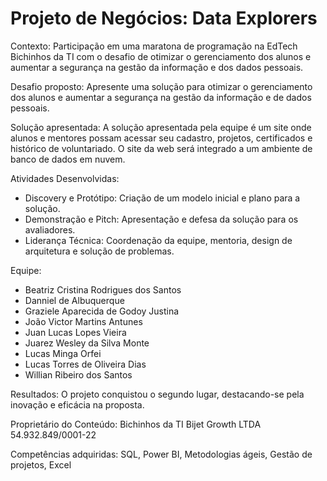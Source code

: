 # Projeto de Negócios: Data Explorers

Contexto: Participação em uma maratona de programação na EdTech Bichinhos da TI com o desafio de otimizar o gerenciamento dos alunos e aumentar a segurança na gestão da informação e dos dados pessoais.

Desafio proposto: Apresente uma solução para otimizar o gerenciamento dos alunos e aumentar a segurança na gestão da informação e de dados pessoais.

Solução apresentada: A solução apresentada pela equipe é um site onde alunos e mentores possam acessar seu cadastro, projetos, certificados e histórico de voluntariado. O site da web será integrado a um ambiente de banco de dados em nuvem.

Atividades Desenvolvidas:
- Discovery e Protótipo: Criação de um modelo inicial e plano para a solução.
- Demonstração e Pitch: Apresentação e defesa da solução para os avaliadores.
- Liderança Técnica: Coordenação da equipe, mentoria, design de arquitetura e solução de problemas.

Equipe:
- Beatriz Cristina Rodrigues dos Santos
- Danniel de Albuquerque
- Graziele Aparecida de Godoy Justina
- João Victor Martins Antunes
- Juan Lucas Lopes Vieira
- Juarez Wesley da Silva Monte
- Lucas Minga Orfei
- Lucas Torres de Oliveira Dias
- Willian Ribeiro dos Santos

Resultados: O projeto conquistou o segundo lugar, destacando-se pela inovação e eficácia na proposta.

Proprietário do Conteúdo: Bichinhos da TI Bijet Growth LTDA 54.932.849/0001-22

Competências adquiridas: SQL, Power BI, Metodologias ágeis, Gestão de projetos, Excel
